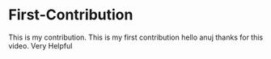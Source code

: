 # First-Contribution
This is my contribution.
This is my first contribution
hello anuj thanks for this video. Very Helpful
